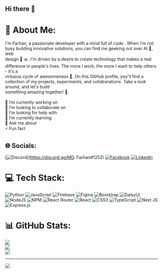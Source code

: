 ## Hi there 👋

# 💫 About Me:
I'm Farhan, a passionate developer with a mind full of code . When I'm not busy building innovative solutions, you can find me geeking out over AI 🤖, web<br> design 🎨 📊. I'm driven by a desire to create technology that makes a real difference in people's lives. The more I work, the more I want to help others - it's a <br>virtuous cycle of awesomeness 🔄. On this GitHub profile, you'll find a collection of my projects, experiments, and collaborations. Take a look around, and let's build <br>something amazing together! 🚀.<br><br>🔭 I’m currently working on<br>👯 I’m looking to collaborate on<br>🤝 I’m looking for help with<br>🌱 I’m currently learning<br>💬 Ask me about<br>⚡ Fun fact


## 🌐 Socials:
[![Discord](https://img.shields.io/badge/Discord-%237289DA.svg?logo=discord&logoColor=white)](https://discord.gg/MD. Farhan#1252) [![Facebook](https://img.shields.io/badge/Facebook-%231877F2.svg?logo=Facebook&logoColor=white)](https://facebook.com/https://www.facebook.com/fkfarhan.kabir) [![LinkedIn](https://img.shields.io/badge/LinkedIn-%230077B5.svg?logo=linkedin&logoColor=white)](https://linkedin.com/in/https://www.linkedin.com/in/farhan-uddin-a86176255/) 

# 💻 Tech Stack:
![Python](https://img.shields.io/badge/python-3670A0?style=for-the-badge&logo=python&logoColor=ffdd54) ![JavaScript](https://img.shields.io/badge/javascript-%23323330.svg?style=for-the-badge&logo=javascript&logoColor=%23F7DF1E) ![Firebase](https://img.shields.io/badge/firebase-%23039BE5.svg?style=for-the-badge&logo=firebase) ![Figma](https://img.shields.io/badge/figma-%23F24E1E.svg?style=for-the-badge&logo=figma&logoColor=white) ![Bootstrap](https://img.shields.io/badge/bootstrap-%238511FA.svg?style=for-the-badge&logo=bootstrap&logoColor=white) ![DaisyUI](https://img.shields.io/badge/daisyui-5A0EF8?style=for-the-badge&logo=daisyui&logoColor=white) ![NodeJS](https://img.shields.io/badge/node.js-6DA55F?style=for-the-badge&logo=node.js&logoColor=white) ![NPM](https://img.shields.io/badge/NPM-%23CB3837.svg?style=for-the-badge&logo=npm&logoColor=white) ![React Router](https://img.shields.io/badge/React_Router-CA4245?style=for-the-badge&logo=react-router&logoColor=white) ![React](https://img.shields.io/badge/react-%2320232a.svg?style=for-the-badge&logo=react&logoColor=%2361DAFB) ![CSS3](https://img.shields.io/badge/css3-%231572B6.svg?style=for-the-badge&logo=css3&logoColor=white) ![TypeScript](https://img.shields.io/badge/typescript-%23007ACC.svg?style=for-the-badge&logo=typescript&logoColor=white) ![Next JS](https://img.shields.io/badge/Next-black?style=for-the-badge&logo=next.js&logoColor=white) ![Express.js](https://img.shields.io/badge/express.js-%23404d59.svg?style=for-the-badge&logo=express&logoColor=%2361DAFB)
# 📊 GitHub Stats:
![](https://github-readme-stats.vercel.app/api?username=FarHan949&theme=blue-green&hide_border=false&include_all_commits=false&count_private=false)<br/>
![](https://github-readme-streak-stats.herokuapp.com/?user=FarHan949&theme=blue-green&hide_border=false)<br/>
![](https://github-readme-stats.vercel.app/api/top-langs/?username=FarHan949&theme=blue-green&hide_border=false&include_all_commits=false&count_private=false&layout=compact)

---
[![](https://visitcount.itsvg.in/api?id=FarHan949&icon=0&color=0)](https://visitcount.itsvg.in)

<!-- Proudly created with GPRM ( https://gprm.itsvg.in ) -->
